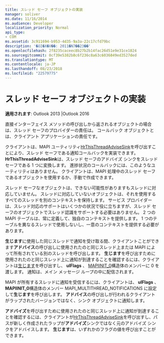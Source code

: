 ```yaml
---
title: スレッド セーフ オブジェクトの実装
manager: soliver
ms.date: 11/16/2014
ms.audience: Developer
localization_priority: Normal
api_type:
- COM
ms.assetid: 3c911694-b953-4d35-9a3a-22c17cfd79bc
description: '�ŏI�X�V��: 2011�N7��23��'
ms.openlocfilehash: 2f8235caceec8b27b2b14fac26d51e9e31ce1024
ms.sourcegitcommit: 0cf39e5382b8c6f236c8a63c6036849ed3527ded
ms.translationtype: MT
ms.contentlocale: ja-JP
ms.lasthandoff: 08/23/2018
ms.locfileid: "22579775"
---
```

# <a name="implementing-thread-safe-objects"></a>スレッド セーフ オブジェクトの実装

  
  
**適用されます**: Outlook 2013 |Outlook 2016 
  
直接インターフェイス メソッドの呼び出しから返されるオブジェクトの場合は、スレッド セーフのプロバイダーの責任は。 コールバック オブジェクトとは、クライアント アプリケーションの責任です。
  
クライアントは、MAPI ユーティリティ[HrThisThreadAdviseSink](hrthisthreadadvisesink.md)を呼び出すことにより、スレッド セーフである通知コールバックを実装できます。 **HrThisThreadAdviseSink**は、スレッド セーフのアドバイズ シンクをスレッド セーフである 1 つに変換します。 進捗状況のコールバックには、このようなユーティリティはありません。 クライアントは、MAPI 処理中のスレッド セーフであるオブジェクトを使用するか、手動で作成できます。 
  
スレッド セーフなオブジェクトは、できない可能性がありますもスレッドに対応していません。 スレッドに対応していないオブジェクトは、それを使用するすべてのスレッドを別のコンテキストを保持します。 サービス プロバイダーは、スレッド対応のサポートはいくつかの状況で役に立ちますが、スレッド セーフのオブジェクトでスレッド認識をサポートする必要はありません。 2 つの MAPI テーブルは、常に定義して、独自のコンテキストを提供します。 1 つのテーブルを異なるスレッドで使用しないし、一意のコンテキストを提供する必要があります。
  
**生じます**に使用した同じスレッドで通知を受け取る間、クライアントことができます**アドバイス**の呼び出しに使用されたのと同じスレッド上または MAPI によって所有されている別のスレッドを呼び出します。 **生じます**を呼び出すために使用されたのと同じスレッド上に通知が到達することを確認するには、クライアントは[生じます](mapiinitialize.md)を呼び出すし、 **ulFlags** 、 [MAPIINIT_0](mapiinit_0.md)構造体のメンバーに 0 を渡します。 通知は、メイン メッセージ ループの中に配信されます。 
  
MAPI が所有するスレッドに通知を受信するには、クライアントは、 **ulFlags** 、 **MAPIINIT_0**構造体のメンバー MAPI_MULTITHREAD_NOTIFICATIONS に設定して**生じます**を呼び出します。 **アドバイス**の呼び出しが行われるクライアントがラップされたバージョンではなく、シンク オブジェクトに通知します。 
  
**アドバイズ**を呼び出すために使用されたのと同じスレッド上に通知が到達することを確認するには、クライアントが[HrThisThreadAdviseSink](hrthisthreadadvisesink.md)を呼び出すし、パスが新しく作成されたラップが**アドバイズ**シンクではなく元のアドバイズ シンクをアドバイスします。 **生じます**は、いずれかのフラグの値を呼び出すことができます。 
  

